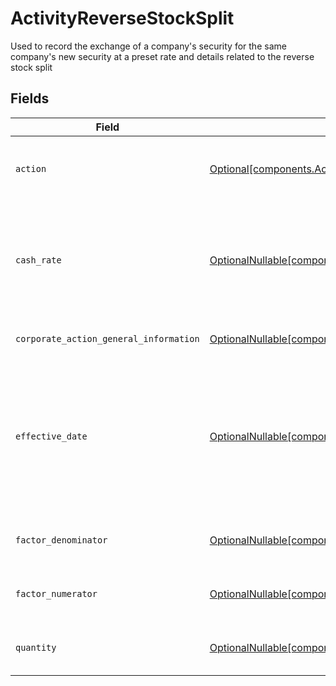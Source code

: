 # ActivityReverseStockSplit

Used to record the exchange of a company's security for the same company's new security at a preset rate and details related to the reverse stock split


## Fields

| Field                                                                                                                                                                            | Type                                                                                                                                                                             | Required                                                                                                                                                                         | Description                                                                                                                                                                      | Example                                                                                                                                                                          |
| -------------------------------------------------------------------------------------------------------------------------------------------------------------------------------- | -------------------------------------------------------------------------------------------------------------------------------------------------------------------------------- | -------------------------------------------------------------------------------------------------------------------------------------------------------------------------------- | -------------------------------------------------------------------------------------------------------------------------------------------------------------------------------- | -------------------------------------------------------------------------------------------------------------------------------------------------------------------------------- |
| `action`                                                                                                                                                                         | [Optional[components.ActivityReverseStockSplitAction]](../../models/components/activityreversestocksplitaction.md)                                                               | :heavy_minus_sign:                                                                                                                                                               | Denotes whether the shares are incoming or outgoing                                                                                                                              | INCOMING                                                                                                                                                                         |
| `cash_rate`                                                                                                                                                                      | [OptionalNullable[components.ActivityReverseStockSplitCashRate]](../../models/components/activityreversestocksplitcashrate.md)                                                   | :heavy_minus_sign:                                                                                                                                                               | The rate (raw value, not a percentage, example: 50% will be .5 in this field) at which cash will be disbursed to the shareholder                                                 | {<br/>"value": "0.25"<br/>}                                                                                                                                                      |
| `corporate_action_general_information`                                                                                                                                           | [OptionalNullable[components.ActivityReverseStockSplitCorporateActionGeneralInformation]](../../models/components/activityreversestocksplitcorporateactiongeneralinformation.md) | :heavy_minus_sign:                                                                                                                                                               | Common fields for corporate actions                                                                                                                                              |                                                                                                                                                                                  |
| `effective_date`                                                                                                                                                                 | [OptionalNullable[components.ActivityReverseStockSplitEffectiveDate]](../../models/components/activityreversestockspliteffectivedate.md)                                         | :heavy_minus_sign:                                                                                                                                                               | Effective date as declared by the primary exchange that generally coincides with cessation of trading in the old security and commencement of trading in the new security        | {<br/>"day": 14,<br/>"month": 5,<br/>"year": 2024<br/>}                                                                                                                          |
| `factor_denominator`                                                                                                                                                             | [OptionalNullable[components.ActivityFactorDenominator]](../../models/components/activityfactordenominator.md)                                                                   | :heavy_minus_sign:                                                                                                                                                               | The old rate of the security                                                                                                                                                     | {<br/>"value": "0.25"<br/>}                                                                                                                                                      |
| `factor_numerator`                                                                                                                                                               | [OptionalNullable[components.ActivityFactorNumerator]](../../models/components/activityfactornumerator.md)                                                                       | :heavy_minus_sign:                                                                                                                                                               | The new rate of the security                                                                                                                                                     | {<br/>"value": "0.25"<br/>}                                                                                                                                                      |
| `quantity`                                                                                                                                                                       | [OptionalNullable[components.ActivityReverseStockSplitQuantity]](../../models/components/activityreversestocksplitquantity.md)                                                   | :heavy_minus_sign:                                                                                                                                                               | The position on which the corporate action was paid                                                                                                                              | {<br/>"value": "0.25"<br/>}                                                                                                                                                      |